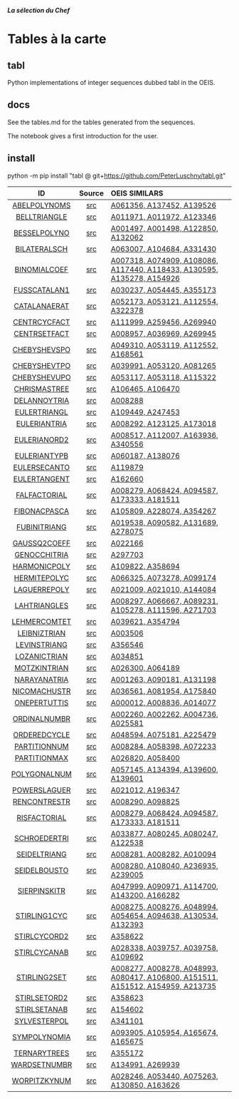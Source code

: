 ***La sélection du Chef***
# Tables à la carte


## tabl
Python implementations of integer sequences dubbed tabl in the OEIS.


## docs
See the tables.md for the tables generated from the sequences.

The notebook gives a first introduction for the user.

## install
python -m pip install "tabl @ git+https://github.com/PeterLuschny/tabl.git"


|  ID    |  Source  | OEIS  SIMILARS |
| :---:  |  :---:    | :---          |
| [ABELPOLYNOMS](https://github.com/PeterLuschny/tabl/blob/main/tables.md#ABELPOLYNOMS) | [src](https://github.com/PeterLuschny/tabl/blob/main/src/Abel.py)                  | [A061356, A137452, A139526](https://oeis.org/search?q=%7Cid%3AA061356%7Cid%3AA137452%7Cid%3AA139526) |
| [BELLTRIANGLE](https://github.com/PeterLuschny/tabl/blob/main/tables.md#BELLTRIANGLE) | [src](https://github.com/PeterLuschny/tabl/blob/main/src/Bell.py)                  | [A011971, A011972, A123346](https://oeis.org/search?q=%7Cid%3AA011971%7Cid%3AA011972%7Cid%3AA123346) |
| [BESSELPOLYNO](https://github.com/PeterLuschny/tabl/blob/main/tables.md#BESSELPOLYNO) | [src](https://github.com/PeterLuschny/tabl/blob/main/src/Bessel.py)                | [A001497, A001498, A122850, A132062](https://oeis.org/search?q=%7Cid%3AA001497%7Cid%3AA001498%7Cid%3AA122850%7Cid%3AA132062) |
| [BILATERALSCH](https://github.com/PeterLuschny/tabl/blob/main/tables.md#BILATERALSCH) | [src](https://github.com/PeterLuschny/tabl/blob/main/src/SchroederBiPaths.py)      | [A063007, A104684, A331430](https://oeis.org/search?q=%7Cid%3AA063007%7Cid%3AA104684%7Cid%3AA331430) |
| [BINOMIALCOEF](https://github.com/PeterLuschny/tabl/blob/main/tables.md#BINOMIALCOEF) | [src](https://github.com/PeterLuschny/tabl/blob/main/src/Binomial.py)              | [A007318, A074909, A108086, A117440, A118433, A130595, A135278, A154926](https://oeis.org/search?q=%7Cid%3AA007318%7Cid%3AA074909%7Cid%3AA108086%7Cid%3AA117440%7Cid%3AA118433%7Cid%3AA130595%7Cid%3AA135278%7Cid%3AA154926) |
| [FUSSCATALAN1](https://github.com/PeterLuschny/tabl/blob/main/tables.md#FUSSCATALAN1) | [src](https://github.com/PeterLuschny/tabl/blob/main/src/Catalan.py)               | [A030237, A054445, A355173](https://oeis.org/search?q=%7Cid%3AA030237%7Cid%3AA054445%7Cid%3AA355173) |
| [CATALANAERAT](https://github.com/PeterLuschny/tabl/blob/main/tables.md#CATALANAERAT) | [src](https://github.com/PeterLuschny/tabl/blob/main/src/CatalanAerated.py)        | [A052173, A053121, A112554, A322378](https://oeis.org/search?q=%7Cid%3AA052173%7Cid%3AA053121%7Cid%3AA112554%7Cid%3AA322378) |
| [CENTRCYCFACT](https://github.com/PeterLuschny/tabl/blob/main/tables.md#CENTRCYCFACT) | [src](https://github.com/PeterLuschny/tabl/blob/main/src/CentralCycleFactorial.py) | [A111999, A259456, A269940](https://oeis.org/search?q=%7Cid%3AA111999%7Cid%3AA259456%7Cid%3AA269940) |
| [CENTRSETFACT](https://github.com/PeterLuschny/tabl/blob/main/tables.md#CENTRSETFACT) | [src](https://github.com/PeterLuschny/tabl/blob/main/src/CentralSetFactorial.py)   | [A008957, A036969, A269945](https://oeis.org/search?q=%7Cid%3AA008957%7Cid%3AA036969%7Cid%3AA269945) |
| [CHEBYSHEVSPO](https://github.com/PeterLuschny/tabl/blob/main/tables.md#CHEBYSHEVSPO) | [src](https://github.com/PeterLuschny/tabl/blob/main/src/ChebyshevS.py)            | [A049310, A053119, A112552, A168561](https://oeis.org/search?q=%7Cid%3AA049310%7Cid%3AA053119%7Cid%3AA112552%7Cid%3AA168561) |
| [CHEBYSHEVTPO](https://github.com/PeterLuschny/tabl/blob/main/tables.md#CHEBYSHEVTPO) | [src](https://github.com/PeterLuschny/tabl/blob/main/src/ChebyshevT.py)            | [A039991, A053120, A081265](https://oeis.org/search?q=%7Cid%3AA039991%7Cid%3AA053120%7Cid%3AA081265) |
| [CHEBYSHEVUPO](https://github.com/PeterLuschny/tabl/blob/main/tables.md#CHEBYSHEVUPO) | [src](https://github.com/PeterLuschny/tabl/blob/main/src/ChebyshevU.py)            | [A053117, A053118, A115322](https://oeis.org/search?q=%7Cid%3AA053117%7Cid%3AA053118%7Cid%3AA115322) |
| [CHRISMASTREE](https://github.com/PeterLuschny/tabl/blob/main/tables.md#CHRISMASTREE) | [src](https://github.com/PeterLuschny/tabl/blob/main/src/ChristmasTree.py)         | [A106465, A106470](https://oeis.org/search?q=%7Cid%3AA106465%7Cid%3AA106470) |
| [DELANNOYTRIA](https://github.com/PeterLuschny/tabl/blob/main/tables.md#DELANNOYTRIA) | [src](https://github.com/PeterLuschny/tabl/blob/main/src/Delannoy.py)              | [A008288](https://oeis.org/search?q=%7Cid%3AA008288) |
| [EULERTRIANGL](https://github.com/PeterLuschny/tabl/blob/main/tables.md#EULERTRIANGL) | [src](https://github.com/PeterLuschny/tabl/blob/main/src/Euler.py)                 | [A109449, A247453](https://oeis.org/search?q=%7Cid%3AA109449%7Cid%3AA247453) |
| [EULERIANTRIA](https://github.com/PeterLuschny/tabl/blob/main/tables.md#EULERIANTRIA) | [src](https://github.com/PeterLuschny/tabl/blob/main/src/Eulerian.py)              | [A008292, A123125, A173018](https://oeis.org/search?q=%7Cid%3AA008292%7Cid%3AA123125%7Cid%3AA173018) |
| [EULERIANORD2](https://github.com/PeterLuschny/tabl/blob/main/tables.md#EULERIANORD2) | [src](https://github.com/PeterLuschny/tabl/blob/main/src/Eulerian2.py)             | [A008517, A112007, A163936, A340556](https://oeis.org/search?q=%7Cid%3AA008517%7Cid%3AA112007%7Cid%3AA163936%7Cid%3AA340556) |
| [EULERIANTYPB](https://github.com/PeterLuschny/tabl/blob/main/tables.md#EULERIANTYPB) | [src](https://github.com/PeterLuschny/tabl/blob/main/src/EulerianB.py)             | [A060187, A138076](https://oeis.org/search?q=%7Cid%3AA060187%7Cid%3AA138076) |
| [EULERSECANTO](https://github.com/PeterLuschny/tabl/blob/main/tables.md#EULERSECANTO) | [src](https://github.com/PeterLuschny/tabl/blob/main/src/EulerSecant.py)           | [A119879](https://oeis.org/search?q=%7Cid%3AA119879) |
| [EULERTANGENT](https://github.com/PeterLuschny/tabl/blob/main/tables.md#EULERTANGENT) | [src](https://github.com/PeterLuschny/tabl/blob/main/src/EulerTangent.py)          | [A162660](https://oeis.org/search?q=%7Cid%3AA162660) |
| [FALFACTORIAL](https://github.com/PeterLuschny/tabl/blob/main/tables.md#FALFACTORIAL) | [src](https://github.com/PeterLuschny/tabl/blob/main/src/FallingFactorial.py)      | [A008279, A068424, A094587, A173333, A181511](https://oeis.org/search?q=%7Cid%3AA008279%7Cid%3AA068424%7Cid%3AA094587%7Cid%3AA173333%7Cid%3AA181511) |
| [FIBONACPASCA](https://github.com/PeterLuschny/tabl/blob/main/tables.md#FIBONACPASCA) | [src](https://github.com/PeterLuschny/tabl/blob/main/src/Fibonacci.py)             | [A105809, A228074, A354267](https://oeis.org/search?q=%7Cid%3AA105809%7Cid%3AA228074%7Cid%3AA354267) |
| [FUBINITRIANG](https://github.com/PeterLuschny/tabl/blob/main/tables.md#FUBINITRIANG) | [src](https://github.com/PeterLuschny/tabl/blob/main/src/Fubini.py)                | [A019538, A090582, A131689, A278075](https://oeis.org/search?q=%7Cid%3AA019538%7Cid%3AA090582%7Cid%3AA131689%7Cid%3AA278075) |
| [GAUSSQ2COEFF](https://github.com/PeterLuschny/tabl/blob/main/tables.md#GAUSSQ2COEFF) | [src](https://github.com/PeterLuschny/tabl/blob/main/src/Gaussq2.py)               | [A022166](https://oeis.org/search?q=%7Cid%3AA022166) |
| [GENOCCHITRIA](https://github.com/PeterLuschny/tabl/blob/main/tables.md#GENOCCHITRIA) | [src](https://github.com/PeterLuschny/tabl/blob/main/src/Genocchi.py)              | [A297703](https://oeis.org/search?q=%7Cid%3AA297703) |
| [HARMONICPOLY](https://github.com/PeterLuschny/tabl/blob/main/tables.md#HARMONICPOLY) | [src](https://github.com/PeterLuschny/tabl/blob/main/src/HarmonicPolys.py)         | [A109822, A358694](https://oeis.org/search?q=%7Cid%3AA109822%7Cid%3AA358694) |
| [HERMITEPOLYC](https://github.com/PeterLuschny/tabl/blob/main/tables.md#HERMITEPOLYC) | [src](https://github.com/PeterLuschny/tabl/blob/main/src/Hermite.py)               | [A066325, A073278, A099174](https://oeis.org/search?q=%7Cid%3AA066325%7Cid%3AA073278%7Cid%3AA099174) |
| [LAGUERREPOLY](https://github.com/PeterLuschny/tabl/blob/main/tables.md#LAGUERREPOLY) | [src](https://github.com/PeterLuschny/tabl/blob/main/src/Laguerre.py)              | [A021009, A021010, A144084](https://oeis.org/search?q=%7Cid%3AA021009%7Cid%3AA021010%7Cid%3AA144084) |
| [LAHTRIANGLES](https://github.com/PeterLuschny/tabl/blob/main/tables.md#LAHTRIANGLES) | [src](https://github.com/PeterLuschny/tabl/blob/main/src/Lah.py)                   | [A008297, A066667, A089231, A105278, A111596, A271703](https://oeis.org/search?q=%7Cid%3AA008297%7Cid%3AA066667%7Cid%3AA089231%7Cid%3AA105278%7Cid%3AA111596%7Cid%3AA271703) |    
| [LEHMERCOMTET](https://github.com/PeterLuschny/tabl/blob/main/tables.md#LEHMERCOMTET) | [src](https://github.com/PeterLuschny/tabl/blob/main/src/LehmerComtet.py)          | [A039621, A354794](https://oeis.org/search?q=%7Cid%3AA039621%7Cid%3AA354794) |
| [LEIBNIZTRIAN](https://github.com/PeterLuschny/tabl/blob/main/tables.md#LEIBNIZTRIAN) | [src](https://github.com/PeterLuschny/tabl/blob/main/src/Leibniz.py)               | [A003506](https://oeis.org/search?q=%7Cid%3AA003506) |
| [LEVINSTRIANG](https://github.com/PeterLuschny/tabl/blob/main/tables.md#LEVINSTRIANG) | [src](https://github.com/PeterLuschny/tabl/blob/main/src/Levin.py)                 | [A356546](https://oeis.org/search?q=%7Cid%3AA356546) |
| [LOZANICTRIAN](https://github.com/PeterLuschny/tabl/blob/main/tables.md#LOZANICTRIAN) | [src](https://github.com/PeterLuschny/tabl/blob/main/src/LozanicTriangle.py)       | [A034851](https://oeis.org/search?q=%7Cid%3AA034851) |
| [MOTZKINTRIAN](https://github.com/PeterLuschny/tabl/blob/main/tables.md#MOTZKINTRIAN) | [src](https://github.com/PeterLuschny/tabl/blob/main/src/Motzkin.py)               | [A026300, A064189](https://oeis.org/search?q=%7Cid%3AA026300%7Cid%3AA064189) |
| [NARAYANATRIA](https://github.com/PeterLuschny/tabl/blob/main/tables.md#NARAYANATRIA) | [src](https://github.com/PeterLuschny/tabl/blob/main/src/Narayana.py)              | [A001263, A090181, A131198](https://oeis.org/search?q=%7Cid%3AA001263%7Cid%3AA090181%7Cid%3AA131198) |
| [NICOMACHUSTR](https://github.com/PeterLuschny/tabl/blob/main/tables.md#NICOMACHUSTR) | [src](https://github.com/PeterLuschny/tabl/blob/main/src/Nicomachus.py)            | [A036561, A081954, A175840](https://oeis.org/search?q=%7Cid%3AA036561%7Cid%3AA081954%7Cid%3AA175840) |
| [ONEPERTUTTIS](https://github.com/PeterLuschny/tabl/blob/main/tables.md#ONEPERTUTTIS) | [src](https://github.com/PeterLuschny/tabl/blob/main/src/One.py)                   | [A000012, A008836, A014077](https://oeis.org/search?q=%7Cid%3AA000012%7Cid%3AA008836%7Cid%3AA014077) |
| [ORDINALNUMBR](https://github.com/PeterLuschny/tabl/blob/main/tables.md#ORDINALNUMBR) | [src](https://github.com/PeterLuschny/tabl/blob/main/src/Ordinals.py)              | [A002260, A002262, A004736, A025581](https://oeis.org/search?q=%7Cid%3AA002260%7Cid%3AA002262%7Cid%3AA004736%7Cid%3AA025581) |
| [ORDEREDCYCLE](https://github.com/PeterLuschny/tabl/blob/main/tables.md#ORDEREDCYCLE) | [src](https://github.com/PeterLuschny/tabl/blob/main/src/OrderedCycle.py)          | [A048594, A075181, A225479](https://oeis.org/search?q=%7Cid%3AA048594%7Cid%3AA075181%7Cid%3AA225479) |
| [PARTITIONNUM](https://github.com/PeterLuschny/tabl/blob/main/tables.md#PARTITIONNUM) | [src](https://github.com/PeterLuschny/tabl/blob/main/src/PartitionNumbers.py)      | [A008284, A058398, A072233](https://oeis.org/search?q=%7Cid%3AA008284%7Cid%3AA058398%7Cid%3AA072233) |
| [PARTITIONMAX](https://github.com/PeterLuschny/tabl/blob/main/tables.md#PARTITIONMAX) | [src](https://github.com/PeterLuschny/tabl/blob/main/src/PartitionNumbers.py)      | [A026820, A058400](https://oeis.org/search?q=%7Cid%3AA026820%7Cid%3AA058400) |
| [POLYGONALNUM](https://github.com/PeterLuschny/tabl/blob/main/tables.md#POLYGONALNUM) | [src](https://github.com/PeterLuschny/tabl/blob/main/src/PolygonalNumbers.py)      | [A057145, A134394, A139600, A139601](https://oeis.org/search?q=%7Cid%3AA057145%7Cid%3AA134394%7Cid%3AA139600%7Cid%3AA139601) |
| [POWERSLAGUER](https://github.com/PeterLuschny/tabl/blob/main/tables.md#POWERSLAGUER) | [src](https://github.com/PeterLuschny/tabl/blob/main/src/PowerLaguerre.py)         | [A021012, A196347](https://oeis.org/search?q=%7Cid%3AA021012%7Cid%3AA196347) |
| [RENCONTRESTR](https://github.com/PeterLuschny/tabl/blob/main/tables.md#RENCONTRESTR) | [src](https://github.com/PeterLuschny/tabl/blob/main/src/Rencontres.py)            | [A008290, A098825](https://oeis.org/search?q=%7Cid%3AA008290%7Cid%3AA098825) |
| [RISFACTORIAL](https://github.com/PeterLuschny/tabl/blob/main/tables.md#RISFACTORIAL) | [src](https://github.com/PeterLuschny/tabl/blob/main/src/RisingFactorial.py)       | [A008279, A068424, A094587, A173333, A181511](https://oeis.org/search?q=%7Cid%3AA008279%7Cid%3AA068424%7Cid%3AA094587%7Cid%3AA173333%7Cid%3AA181511) |
| [SCHROEDERTRI](https://github.com/PeterLuschny/tabl/blob/main/tables.md#SCHROEDERTRI) | [src](https://github.com/PeterLuschny/tabl/blob/main/src/Schroeder.py)             | [A033877, A080245, A080247, A122538](https://oeis.org/search?q=%7Cid%3AA033877%7Cid%3AA080245%7Cid%3AA080247%7Cid%3AA122538) |
| [SEIDELTRIANG](https://github.com/PeterLuschny/tabl/blob/main/tables.md#SEIDELTRIANG) | [src](https://github.com/PeterLuschny/tabl/blob/main/src/Seidel.py)                | [A008281, A008282, A010094](https://oeis.org/search?q=%7Cid%3AA008281%7Cid%3AA008282%7Cid%3AA010094) |
| [SEIDELBOUSTO](https://github.com/PeterLuschny/tabl/blob/main/tables.md#SEIDELBOUSTO) | [src](https://github.com/PeterLuschny/tabl/blob/main/src/Seidel.py)                | [A008280, A108040, A236935, A239005](https://oeis.org/search?q=%7Cid%3AA008280%7Cid%3AA108040%7Cid%3AA236935%7Cid%3AA239005) |
| [SIERPINSKITR](https://github.com/PeterLuschny/tabl/blob/main/tables.md#SIERPINSKITR) | [src](https://github.com/PeterLuschny/tabl/blob/main/src/SierpinskiTriangle.py)    | [A047999, A090971, A114700, A143200, A166282](https://oeis.org/search?q=%7Cid%3AA047999%7Cid%3AA090971%7Cid%3AA114700%7Cid%3AA143200%7Cid%3AA166282) |
| [STIRLING1CYC](https://github.com/PeterLuschny/tabl/blob/main/tables.md#STIRLING1CYC) | [src](https://github.com/PeterLuschny/tabl/blob/main/src/StirlingCycle.py)         | [A008275, A008276, A048994, A054654, A094638, A130534, A132393](https://oeis.org/search?q=%7Cid%3AA008275%7Cid%3AA008276%7Cid%3AA048994%7Cid%3AA054654%7Cid%3AA094638%7Cid%3AA130534%7Cid%3AA132393) |
| [STIRLCYCORD2](https://github.com/PeterLuschny/tabl/blob/main/tables.md#STIRLCYCORD2) | [src](https://github.com/PeterLuschny/tabl/blob/main/src/StirlingCycle2.py)        | [A358622](https://oeis.org/search?q=%7Cid%3AA358622) |
| [STIRLCYCANAB](https://github.com/PeterLuschny/tabl/blob/main/tables.md#STIRLCYCANAB) | [src](https://github.com/PeterLuschny/tabl/blob/main/src/StirlingCycleB.py)        | [A028338, A039757, A039758, A109692](https://oeis.org/search?q=%7Cid%3AA028338%7Cid%3AA039757%7Cid%3AA039758%7Cid%3AA109692) |
| [STIRLING2SET](https://github.com/PeterLuschny/tabl/blob/main/tables.md#STIRLING2SET) | [src](https://github.com/PeterLuschny/tabl/blob/main/src/StirlingSet.py)           | [A008277, A008278, A048993, A080417, A106800, A151511, A151512, A154959, A213735](https://oeis.org/search?q=%7Cid%3AA008277%7Cid%3AA008278%7Cid%3AA048993%7Cid%3AA080417%7Cid%3AA106800%7Cid%3AA151511%7Cid%3AA151512%7Cid%3AA154959%7Cid%3AA213735) |
| [STIRLSETORD2](https://github.com/PeterLuschny/tabl/blob/main/tables.md#STIRLSETORD2) | [src](https://github.com/PeterLuschny/tabl/blob/main/src/StirlingSet2.py)          | [A358623](https://oeis.org/search?q=%7Cid%3AA358623) |
| [STIRLSETANAB](https://github.com/PeterLuschny/tabl/blob/main/tables.md#STIRLSETANAB) | [src](https://github.com/PeterLuschny/tabl/blob/main/src/StirlingSetB.py)          | [A154602](https://oeis.org/search?q=%7Cid%3AA154602) |
| [SYLVESTERPOL](https://github.com/PeterLuschny/tabl/blob/main/tables.md#SYLVESTERPOL) | [src](https://github.com/PeterLuschny/tabl/blob/main/src/SylvesterPolynomials.py)  | [A341101](https://oeis.org/search?q=%7Cid%3AA341101) |
| [SYMPOLYNOMIA](https://github.com/PeterLuschny/tabl/blob/main/tables.md#SYMPOLYNOMIA) | [src](https://github.com/PeterLuschny/tabl/blob/main/src/SymmetricPolynomials.py)  | [A093905, A105954, A165674, A165675](https://oeis.org/search?q=%7Cid%3AA093905%7Cid%3AA105954%7Cid%3AA165674%7Cid%3AA165675) |
| [TERNARYTREES](https://github.com/PeterLuschny/tabl/blob/main/tables.md#TERNARYTREES) | [src](https://github.com/PeterLuschny/tabl/blob/main/src/TernaryTrees.py)          | [A355172](https://oeis.org/search?q=%7Cid%3AA355172) |
| [WARDSETNUMBR](https://github.com/PeterLuschny/tabl/blob/main/tables.md#WARDSETNUMBR) | [src](https://github.com/PeterLuschny/tabl/blob/main/src/WardSet.py)               | [A134991, A269939](https://oeis.org/search?q=%7Cid%3AA134991%7Cid%3AA269939) |
| [WORPITZKYNUM](https://github.com/PeterLuschny/tabl/blob/main/tables.md#WORPITZKYNUM) | [src](https://github.com/PeterLuschny/tabl/blob/main/src/Worpitzky.py)             | [A028246, A053440, A075263, A130850, A163626](https://oeis.org/search?q=%7Cid%3AA028246%7Cid%3AA053440%7Cid%3AA075263%7Cid%3AA130850%7Cid%3AA163626) |

